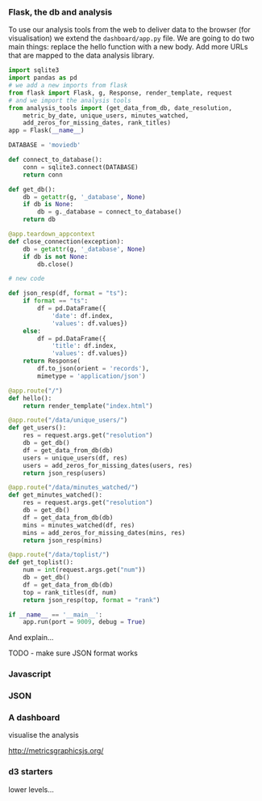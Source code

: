 
### Flask, the db and analysis

To use our analysis tools from the web to deliver data to the browser (for visualisation) we extend the `dashboard/app.py` file. We are going to do two main things: replace the hello function with a new body. Add more URLs that are mapped to the data analysis library.

```python
import sqlite3
import pandas as pd
# we add a new imports from flask
from flask import Flask, g, Response, render_template, request
# and we import the analysis tools
from analysis_tools import (get_data_from_db, date_resolution,
    metric_by_date, unique_users, minutes_watched,
    add_zeros_for_missing_dates, rank_titles)
app = Flask(__name__)

DATABASE = 'moviedb'

def connect_to_database():
    conn = sqlite3.connect(DATABASE)
    return conn

def get_db():
    db = getattr(g, '_database', None)
    if db is None:
        db = g._database = connect_to_database()
    return db

@app.teardown_appcontext
def close_connection(exception):
    db = getattr(g, '_database', None)
    if db is not None:
        db.close()

# new code

def json_resp(df, format = "ts"):
    if format == "ts":
        df = pd.DataFrame({
            'date': df.index,
            'values': df.values})
    else:
        df = pd.DataFrame({
            'title': df.index,
            'values': df.values})
    return Response(
        df.to_json(orient = 'records'),
        mimetype = 'application/json')

@app.route("/")
def hello():
    return render_template("index.html")

@app.route("/data/unique_users/")
def get_users():
    res = request.args.get("resolution")
    db = get_db()
    df = get_data_from_db(db)
    users = unique_users(df, res)
    users = add_zeros_for_missing_dates(users, res)
    return json_resp(users)

@app.route("/data/minutes_watched/")
def get_minutes_watched():
    res = request.args.get("resolution")
    db = get_db()
    df = get_data_from_db(db)
    mins = minutes_watched(df, res)
    mins = add_zeros_for_missing_dates(mins, res)
    return json_resp(mins)

@app.route("/data/toplist/")
def get_toplist():
    num = int(request.args.get("num"))
    db = get_db()
    df = get_data_from_db(db)
    top = rank_titles(df, num)
    return json_resp(top, format = "rank")

if __name__ == '__main__':
    app.run(port = 9009, debug = True)
```

And explain...

TODO - make sure JSON format works

### Javascript 

### JSON

### A dashboard

visualise the analysis

http://metricsgraphicsjs.org/


### d3 starters

lower levels...
